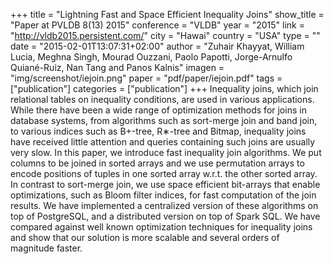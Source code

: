 +++
title = "Lightning Fast and Space Efficient Inequality Joins"
show_title = "Paper at PVLDB 8(13) 2015"
conference = "VLDB"
year = "2015"
link = "http://vldb2015.persistent.com/"
city = "Hawai"
country =  "USA"
type = ""
date = "2015-02-01T13:07:31+02:00"
author = "Zuhair Khayyat, William Lucia, Meghna Singh, Mourad Ouzzani, Paolo Papotti, Jorge-Arnulfo Quiané-Ruiz, Nan Tang and Panos Kalnis"
imagen = "img/screenshot/iejoin.png"
paper = "pdf/paper/iejoin.pdf"
tags = ["publication"]
categories = ["publication"]
+++
Inequality joins, which join relational tables on inequality conditions, are used in various applications. While there have been a wide range of optimization methods for joins in database systems, from algorithms such as sort-merge join and band join, to various indices such as B+-tree, R∗-tree and Bitmap, inequality joins have received little attention and queries containing such joins are usually very slow. In this paper, we introduce fast inequality join algorithms. We put columns to be joined in sorted arrays and we use permutation arrays to encode positions of tuples in one sorted array w.r.t. the other sorted array. In contrast to sort-merge join, we use space efficient bit-arrays that enable optimizations, such as Bloom filter indices, for fast computation of the join results. We have implemented a centralized version of these algorithms on top of PostgreSQL, and a distributed version on top of Spark SQL. We have compared against well known optimization techniques for inequality joins and show that our solution is more scalable and several orders of magnitude faster.